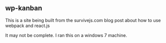 ## wp-kanban ##

This is a site being built from the survivejs.com blog post about 
how to use webpack and react.js

It may not be complete.
I ran this on a windows 7 machine.

